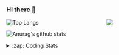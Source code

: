 ### Hi there 👋

<!--
**tao8687/tao8687** is a ✨ _special_ ✨ repository because its `README.md` (this file) appears on your GitHub profile.

Here are some ideas to get you started:

- 🔭 I’m currently working on ...
- 🌱 I’m currently learning ...
- 👯 I’m looking to collaborate on ...
- 🤔 I’m looking for help with ...
- 💬 Ask me about ...
- 📫 How to reach me: ...
- 😄 Pronouns: ...
- ⚡ Fun fact: ...
-->

<img align='right' src="https://media.giphy.com/media/M9gbBd9nbDrOTu1Mqx/giphy.gif" width="240">

  
![Top Langs](https://github-readme-stats.vercel.app/api/top-langs/?username=tao8687&layout=compact&title_color=23238E&text_color=A67D3D)

![Anurag's github stats](https://github-readme-stats.vercel.app/api?username=tao8687&show_icons=true&&text_color=A67D3D&title_color=23238E&show_icons=false&count_private=true&hide=stars)

<details>
  <summary>:zap: Coding Stats</summary>
  <br>
    
<!--START_SECTION:waka-->
![Code Time](http://img.shields.io/badge/Code%20Time-1%2C589%20hrs%2031%20mins-blue)

![Profile Views](http://img.shields.io/badge/Profile%20Views-0-blue)

**🐱 My GitHub Data** 

> 📦 1.5 MB Used in GitHub's Storage 
 > 
> 🏆 188 Contributions in the Year 2024
 > 
> 🚫 Not Opted to Hire
 > 
> 📜 53 Public Repositories 
 > 
> 🔑 25 Private Repositories 
 > 
**I'm an Early 🐤** 

```text
🌞 Morning                1419 commits        ██████████████████████░░░   87.22 % 
🌆 Daytime                87 commits          █░░░░░░░░░░░░░░░░░░░░░░░░   05.35 % 
🌃 Evening                117 commits         ██░░░░░░░░░░░░░░░░░░░░░░░   07.19 % 
🌙 Night                  4 commits           ░░░░░░░░░░░░░░░░░░░░░░░░░   00.25 % 
```
📅 **I'm Most Productive on Wednesday** 

```text
Monday                   234 commits         ████░░░░░░░░░░░░░░░░░░░░░   14.38 % 
Tuesday                  221 commits         ███░░░░░░░░░░░░░░░░░░░░░░   13.58 % 
Wednesday                288 commits         ████░░░░░░░░░░░░░░░░░░░░░   17.70 % 
Thursday                 213 commits         ███░░░░░░░░░░░░░░░░░░░░░░   13.09 % 
Friday                   231 commits         ████░░░░░░░░░░░░░░░░░░░░░   14.20 % 
Saturday                 225 commits         ███░░░░░░░░░░░░░░░░░░░░░░   13.83 % 
Sunday                   215 commits         ███░░░░░░░░░░░░░░░░░░░░░░   13.21 % 
```


📊 **This Week I Spent My Time On** 

```text
🕑︎ Time Zone: Asia/Shanghai

💬 Programming Languages: 
Python                   11 hrs 1 min        ██████████████████░░░░░░░   70.88 % 
YAML                     2 hrs               ███░░░░░░░░░░░░░░░░░░░░░░   12.87 % 
Other                    1 hr 32 mins        ██░░░░░░░░░░░░░░░░░░░░░░░   09.95 % 
C++                      54 mins             █░░░░░░░░░░░░░░░░░░░░░░░░   05.81 % 
Markdown                 1 min               ░░░░░░░░░░░░░░░░░░░░░░░░░   00.21 % 

🔥 Editors: 
VS Code                  15 hrs 33 mins      █████████████████████████   100.00 % 

🐱‍💻 Projects: 
BumbleBot_WS             11 hrs 31 mins      ███████████████████░░░░░░   74.06 % 
diffbot                  1 hr 12 mins        ██░░░░░░░░░░░░░░░░░░░░░░░   07.76 % 
tami_ws                  1 hr 6 mins         ██░░░░░░░░░░░░░░░░░░░░░░░   07.16 % 
wheeltec_robot           51 mins             █░░░░░░░░░░░░░░░░░░░░░░░░   05.56 % 
warehouse_simulation_tool24 mins             █░░░░░░░░░░░░░░░░░░░░░░░░   02.58 % 

💻 Operating System: 
Linux                    15 hrs 33 mins      █████████████████████████   100.00 % 
```

**I Mostly Code in C++** 

```text
C++                      10 repos            ███████░░░░░░░░░░░░░░░░░░   29.41 % 
Python                   10 repos            ███████░░░░░░░░░░░░░░░░░░   29.41 % 
JavaScript               2 repos             █░░░░░░░░░░░░░░░░░░░░░░░░   05.88 % 
Batchfile                1 repo              █░░░░░░░░░░░░░░░░░░░░░░░░   02.94 % 
HTML                     1 repo              █░░░░░░░░░░░░░░░░░░░░░░░░   02.94 % 
```



**Timeline**

![Lines of Code chart](https://raw.githubusercontent.com/tao8687/tao8687/master/assets/bar_graph.png)


 Last Updated on 29/06/2024 01:17:57 UTC
<!--END_SECTION:waka-->
</details>
